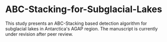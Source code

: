 # ABC-Stacking-for-Subglacial-Lakes
This study presents an ABC-Stacking based detection algorithm for subglacial lakes in Antarctica's AGAP region. The manuscript is currently under revision after peer review.
